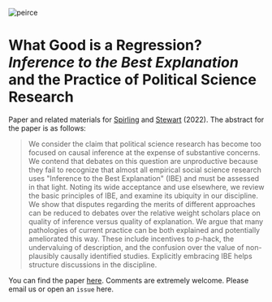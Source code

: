 ![peirce](http://url/to/peirce.jpg)


# What Good is a Regression? *Inference to the Best Explanation* and the Practice of Political Science Research

Paper and related materials for  [Spirling](http://arthurspirling.org/) and [Stewart](https://scholar.princeton.edu/bstewart/home) (2022). The abstract for the paper is as follows:

> We consider the claim that political science research has become too focused on causal inference at the expense of substantive concerns.  We contend that debates on this question are unproductive because they fail to recognize that almost all empirical social science research uses "Inference to the Best Explanation" (IBE) and must be assessed in that light. Noting its wide acceptance and use elsewhere, we review the basic principles of IBE, and examine its ubiquity in our discipline. We show that disputes regarding the merits of different approaches can be reduced to debates over the relative weight scholars place on quality of inference versus quality of explanation. We argue that many pathologies of current practice can be both explained and potentially ameliorated this way. These include incentives to *p*-hack, the undervaluing of description, and the confusion over the value of non-plausibly causally identified studies. Explicitly embracing IBE helps structure discussions in the discipline.

You can find the paper [here](https://github.com/ArthurSpirling/InferenceToTheBestExplanation/blob/main/Spirling_Stewart_WhatGoodisARegression.pdf). Comments are extremely welcome. Please email us or open an `issue` here. 

